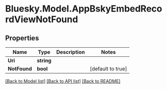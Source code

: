 # Bluesky.Model.AppBskyEmbedRecordViewNotFound

## Properties

Name | Type | Description | Notes
------------ | ------------- | ------------- | -------------
**Uri** | **string** |  | 
**NotFound** | **bool** |  | [default to true]

[[Back to Model list]](../README.md#documentation-for-models) [[Back to API list]](../README.md#documentation-for-api-endpoints) [[Back to README]](../README.md)


